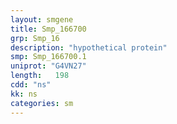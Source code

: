 ```yaml
---
layout: smgene
title: Smp_166700
grp: Smp_16
description: "hypothetical protein"
smp: Smp_166700.1
uniprot: "G4VN27"
length:   198
cdd: "ns"
kk: ns
categories: sm
---
```

